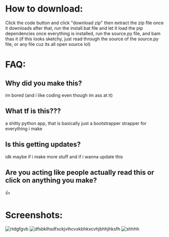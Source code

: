# How to download:
Click the code button and click "download zip"
then extract the zip file once it downloads
after that, run the install.bat file and let it load the pip dependencies
once everything is installed, run the source.py file, and bam thas it
(if this looks sketchy, just read through the source of the source.py file, or any file cuz its all open source lol)

# FAQ:

## Why did you make this?
im bored (and i like coding even though im ass at it)
## What tf is this???
a shitty python app, that is basically just a bootstrapper
strapper for everything i make
## Is this getting updates?
idk maybe if i make more stuff and if i wanna update this
## Are you acting like people actually read this or click on anything you make?
👍

# Screenshots:
![rtdgfgvb](https://github.com/Zyphonn/zyphonz-stuff-ig-/assets/167906747/8449a9e5-a65b-441f-b254-19ff0b2daa7b)
![dfsbklhsdfxckjvlhcvxkbhkxcvhjbhhjhksfh](https://github.com/Zyphonn/zyphonz-stuff-ig-/assets/167906747/f53ccd67-2c46-4a33-9ad9-914a6654d169)
![shhhh](https://github.com/Zyphonn/zyphonz-stuff-ig-/assets/167906747/b60a38fd-3f60-4059-8f2e-5aaeb422d004)
